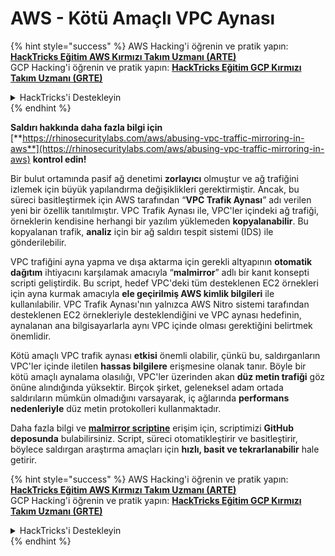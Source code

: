 # AWS - Kötü Amaçlı VPC Aynası

{% hint style="success" %}
AWS Hacking'i öğrenin ve pratik yapın:<img src="../../../../.gitbook/assets/image (1).png" alt="" data-size="line">[**HackTricks Eğitim AWS Kırmızı Takım Uzmanı (ARTE)**](https://training.hacktricks.xyz/courses/arte)<img src="../../../../.gitbook/assets/image (1).png" alt="" data-size="line">\
GCP Hacking'i öğrenin ve pratik yapın: <img src="../../../../.gitbook/assets/image (2).png" alt="" data-size="line">[**HackTricks Eğitim GCP Kırmızı Takım Uzmanı (GRTE)**<img src="../../../../.gitbook/assets/image (2).png" alt="" data-size="line">](https://training.hacktricks.xyz/courses/grte)

<details>

<summary>HackTricks'i Destekleyin</summary>

* [**abonelik planlarını**](https://github.com/sponsors/carlospolop) kontrol edin!
* **💬 [**Discord grubuna**](https://discord.gg/hRep4RUj7f) veya [**telegram grubuna**](https://t.me/peass) katılın ya da **Twitter'da** 🐦 [**@hacktricks\_live**](https://twitter.com/hacktricks\_live)** bizi takip edin.**
* **Hacking ipuçlarını paylaşmak için** [**HackTricks**](https://github.com/carlospolop/hacktricks) ve [**HackTricks Cloud**](https://github.com/carlospolop/hacktricks-cloud) github reposuna PR gönderin.

</details>
{% endhint %}

**Saldırı hakkında daha fazla bilgi için** [**https://rhinosecuritylabs.com/aws/abusing-vpc-traffic-mirroring-in-aws**](https://rhinosecuritylabs.com/aws/abusing-vpc-traffic-mirroring-in-aws) **kontrol edin!**

Bir bulut ortamında pasif ağ denetimi **zorlayıcı** olmuştur ve ağ trafiğini izlemek için büyük yapılandırma değişiklikleri gerektirmiştir. Ancak, bu süreci basitleştirmek için AWS tarafından “**VPC Trafik Aynası**” adı verilen yeni bir özellik tanıtılmıştır. VPC Trafik Aynası ile, VPC'ler içindeki ağ trafiği, örneklerin kendisine herhangi bir yazılım yüklemeden **kopyalanabilir**. Bu kopyalanan trafik, **analiz** için bir ağ saldırı tespit sistemi (IDS) ile gönderilebilir.

VPC trafiğini ayna yapma ve dışa aktarma için gerekli altyapının **otomatik dağıtım** ihtiyacını karşılamak amacıyla “**malmirror**” adlı bir kanıt konsepti scripti geliştirdik. Bu script, hedef VPC'deki tüm desteklenen EC2 örnekleri için ayna kurmak amacıyla **ele geçirilmiş AWS kimlik bilgileri** ile kullanılabilir. VPC Trafik Aynası'nın yalnızca AWS Nitro sistemi tarafından desteklenen EC2 örnekleriyle desteklendiğini ve VPC aynası hedefinin, aynalanan ana bilgisayarlarla aynı VPC içinde olması gerektiğini belirtmek önemlidir.

Kötü amaçlı VPC trafik aynası **etkisi** önemli olabilir, çünkü bu, saldırganların VPC'ler içinde iletilen **hassas bilgilere** erişmesine olanak tanır. Böyle bir kötü amaçlı aynalama olasılığı, VPC'ler üzerinden akan **düz metin trafiği** göz önüne alındığında yüksektir. Birçok şirket, geleneksel adam ortada saldırıların mümkün olmadığını varsayarak, iç ağlarında **performans nedenleriyle** düz metin protokolleri kullanmaktadır.

Daha fazla bilgi ve [**malmirror scriptine**](https://github.com/RhinoSecurityLabs/Cloud-Security-Research/tree/master/AWS/malmirror) erişim için, scriptimizi **GitHub deposunda** bulabilirsiniz. Script, süreci otomatikleştirir ve basitleştirir, böylece saldırgan araştırma amaçları için **hızlı, basit ve tekrarlanabilir** hale getirir.

{% hint style="success" %}
AWS Hacking'i öğrenin ve pratik yapın:<img src="../../../../.gitbook/assets/image (1).png" alt="" data-size="line">[**HackTricks Eğitim AWS Kırmızı Takım Uzmanı (ARTE)**](https://training.hacktricks.xyz/courses/arte)<img src="../../../../.gitbook/assets/image (1).png" alt="" data-size="line">\
GCP Hacking'i öğrenin ve pratik yapın: <img src="../../../../.gitbook/assets/image (2).png" alt="" data-size="line">[**HackTricks Eğitim GCP Kırmızı Takım Uzmanı (GRTE)**<img src="../../../../.gitbook/assets/image (2).png" alt="" data-size="line">](https://training.hacktricks.xyz/courses/grte)

<details>

<summary>HackTricks'i Destekleyin</summary>

* [**abonelik planlarını**](https://github.com/sponsors/carlospolop) kontrol edin!
* **💬 [**Discord grubuna**](https://discord.gg/hRep4RUj7f) veya [**telegram grubuna**](https://t.me/peass) katılın ya da **Twitter'da** 🐦 [**@hacktricks\_live**](https://twitter.com/hacktricks\_live)** bizi takip edin.**
* **Hacking ipuçlarını paylaşmak için** [**HackTricks**](https://github.com/carlospolop/hacktricks) ve [**HackTricks Cloud**](https://github.com/carlospolop/hacktricks-cloud) github reposuna PR gönderin.

</details>
{% endhint %}
